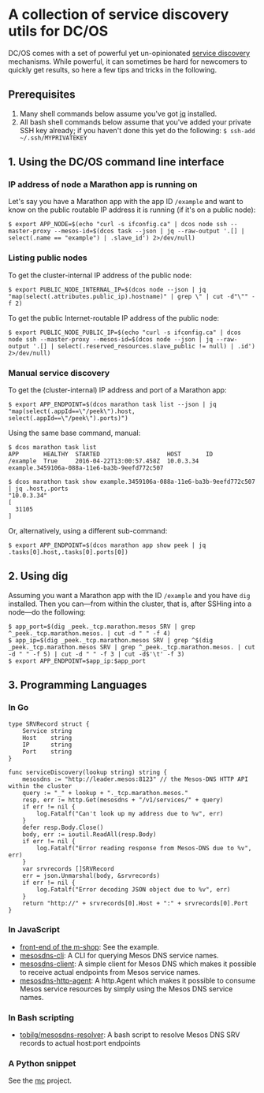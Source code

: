 # A collection of service discovery utils for DC/OS

DC/OS comes with a set of powerful yet un-opinionated [service discovery](https://dcos.io/docs/1.7/usage/service-discovery/) mechanisms. While powerful, it can sometimes be hard for newcomers to quickly get results, so here a few tips and tricks in the following.

## Prerequisites 

1. Many shell commands below assume you've got [jq](https://stedolan.github.io/jq/download/) installed.
2. All bash shell commands below assume that you've added your private SSH key already; if you haven't done this yet do the following: `$ ssh-add ~/.ssh/MYPRIVATEKEY`

## 1. Using the DC/OS command line interface

### IP address of node a  Marathon app is running on

Let's say you have a Marathon app with the app ID `/example` and want to know on the public routable IP address it is running (if it's on a public node):

    $ export APP_NODE=$(echo "curl -s ifconfig.ca" | dcos node ssh --master-proxy --mesos-id=$(dcos task --json | jq --raw-output '.[] | select(.name == "example") | .slave_id') 2>/dev/null)

### Listing public nodes

To get the cluster-internal IP address of the public node:

    $ export PUBLIC_NODE_INTERNAL_IP=$(dcos node --json | jq "map(select(.attributes.public_ip).hostname)" | grep \" | cut -d"\"" -f 2)

To get the public Internet-routable IP address of the public node:

    $ export PUBLIC_NODE_PUBLIC_IP=$(echo "curl -s ifconfig.ca" | dcos node ssh --master-proxy --mesos-id=$(dcos node --json | jq --raw-output '.[] | select(.reserved_resources.slave_public != null) | .id') 2>/dev/null)

### Manual service discovery

To get the (cluster-internal) IP address and port of a Marathon app:

    $ export APP_ENDPOINT=$(dcos marathon task list --json | jq "map(select(.appId==\"/peek\").host, select(.appId==\"/peek\").ports)") 

Using the same base command, manual:

    $ dcos marathon task list
    APP       HEALTHY  STARTED                   HOST       ID
    /example  True     2016-04-22T13:00:57.458Z  10.0.3.34  example.3459106a-088a-11e6-ba3b-9eefd772c507
    
    $ dcos marathon task show example.3459106a-088a-11e6-ba3b-9eefd772c507 | jq .host,.ports
    "10.0.3.34"
    [
      31105
    ]

Or, alternatively, using a different sub-command:

    $ export APP_ENDPOINT=$(dcos marathon app show peek | jq .tasks[0].host,.tasks[0].ports[0])

## 2. Using dig

Assuming you want a Marathon app with the ID `/example` and you have `dig` installed. Then you can—from within the cluster, that is, after SSHing into a node—do the following:

    $ app_port=$(dig _peek._tcp.marathon.mesos SRV | grep ^_peek._tcp.marathon.mesos. | cut -d " " -f 4)
    $ app_ip=$(dig _peek._tcp.marathon.mesos SRV | grep ^$(dig _peek._tcp.marathon.mesos SRV | grep ^_peek._tcp.marathon.mesos. | cut -d " " -f 5) | cut -d " " -f 3 | cut -d$'\t' -f 3)
    $ export APP_ENDPOINT=$app_ip:$app_port


## 3. Programming Languages

### In Go

    type SRVRecord struct {
    	Service string
    	Host    string
    	IP      string
    	Port    string
    }

    func serviceDiscovery(lookup string) string {
    	mesosdns := "http://leader.mesos:8123" // the Mesos-DNS HTTP API within the cluster
    	query := "_" + lookup + "._tcp.marathon.mesos."
    	resp, err := http.Get(mesosdns + "/v1/services/" + query)
    	if err != nil {
    		log.Fatalf("Can't look up my address due to %v", err)
    	}
    	defer resp.Body.Close()
    	body, err := ioutil.ReadAll(resp.Body)
    	if err != nil {
    		log.Fatalf("Error reading response from Mesos-DNS due to %v", err)
    	}
    	var srvrecords []SRVRecord
    	err = json.Unmarshal(body, &srvrecords)
    	if err != nil {
    		log.Fatalf("Error decoding JSON object due to %v", err)
    	}
    	return "http://" + srvrecords[0].Host + ":" + srvrecords[0].Port
    }

### In JavaScript

* [front-end of the m-shop](https://github.com/mhausenblas/m-shop/blob/master/frontend-static/content/m-shop.js): See the example.
* [mesosdns-cli](https://www.npmjs.com/package/mesosdns-cli): A CLI for querying Mesos DNS service names.
* [mesosdns-client](https://www.npmjs.com/package/mesosdns-client): A simple client for Mesos DNS which makes it possible to receive actual endpoints from Mesos service names.
* [mesosdns-http-agent](https://www.npmjs.com/package/mesosdns-http-agent):  A http.Agent which makes it possible to consume Mesos service resources by simply using the Mesos DNS service names.

### In Bash scripting

* [tobilg/mesosdns-resolver](https://github.com/tobilg/mesosdns-resolver): A bash script to resolve Mesos DNS SRV records to actual host:port endpoints

### A Python snippet

See the [mc](https://github.com/mhausenblas/mc) project.
